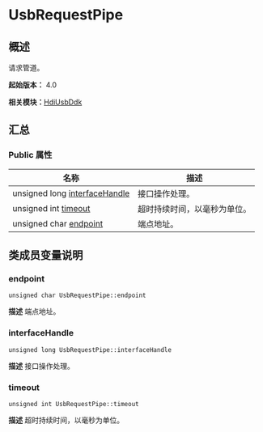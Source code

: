 # UsbRequestPipe


## 概述

请求管道。

**起始版本：** 4.0

**相关模块：**[HdiUsbDdk](_hdi_usb_ddk.md)


## 汇总


### Public 属性

| 名称 | 描述 | 
| -------- | -------- |
| unsigned long [interfaceHandle](#interfacehandle) | 接口操作处理。  | 
| unsigned int [timeout](#timeout) | 超时持续时间，以毫秒为单位。  | 
| unsigned char [endpoint](#endpoint) | 端点地址。  | 


## 类成员变量说明


### endpoint

```
unsigned char UsbRequestPipe::endpoint
```
**描述**
端点地址。


### interfaceHandle

```
unsigned long UsbRequestPipe::interfaceHandle
```
**描述**
接口操作处理。


### timeout

```
unsigned int UsbRequestPipe::timeout
```
**描述**
超时持续时间，以毫秒为单位。
